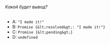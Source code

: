 ###### Какой будет вывод?

-   A: `"I made it!"`
-   B: `Promise {&lt;resolved&gt;: "I made it!"}`
-   C: `Promise {&lt;pending&gt;}`
-   D: `undefined`
